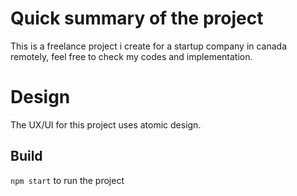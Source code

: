 # Quick summary of the project
This is a freelance project i create for a startup company in canada remotely, feel free to check my codes and implementation.

# Design
The UX/UI for this project uses atomic design.

## Build
`npm start` to run the project
